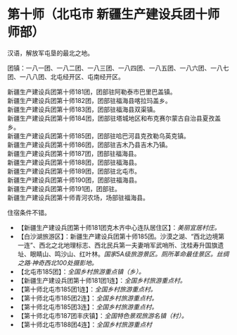# 第十师（北屯市 新疆生产建设兵团十师师部）
汉语，解放军屯垦的最北之地。  

团镇：一八一团、一八二团、一八三团、一八四团、一八五团、一八六团、一八七团、一八八团、北屯经开区、屯南经开区。

新疆生产建设兵团第十师181团，团部驻阿勒泰市巴里巴盖镇。  
新疆生产建设兵团第十师182团，团部驻福海县喀拉玛盖乡。  
新疆生产建设兵团第十师183团，团部驻福海县双渠镇。  
新疆生产建设兵团第十师184团，团部驻塔城地区和布克赛尔蒙古自治县夏孜盖乡。  
新疆生产建设兵团第十师185团，团部驻哈巴河县克孜勒乌英克镇。  
新疆生产建设兵团第十师186团，团部驻吉木乃县吉木乃镇。  
新疆生产建设兵团第十师187团，团部驻福海县。  
新疆生产建设兵团第十师188团，团部驻福海县。  
新疆生产建设兵团第十师189团，团部驻北屯市。  
新疆生产建设兵团第十师190团，团部驻福海县。  
新疆生产建设兵团第十师191团，团部驻。  
新疆生产建设兵团第十师青河农场，场部驻福海县。  

住宿条件不错。  

* 【新疆生产建设兵团第十师181团克木齐中心连队居住区】：*美丽宜居村庄。*  
* 【白沙湖旅游区】：新疆生产建设兵团第十师185团。沙漠之湖、“西北边境第一连”、西北之北地理标志、西北民兵第一夫妻哨军武哨所、沈桂寿升国旗遗址、眼睛山、鸣沙山、红叶林。*国家5A级旅游景区。厕所革命最佳景区。丝绸之路·神奇西北100处摄影地。*  
* 【北屯市185团】：*全国乡村旅游重点镇（乡）。*
* 【新疆生产建设兵团第十师181团1连】：*全国乡村旅游重点村。*
* 【第十师北屯市185团1连】：*全国乡村旅游重点村。*
* 【第十师北屯市185团2连】：*全国乡村旅游重点村。*
* 【第十师北屯市185团3连】：*全国乡村旅游重点村。*
* 【第十师北屯市187团丰庆镇】：*全国特色景观旅游名镇（村）。*
* 【第十师北屯市188团4连】：*全国乡村旅游重点村*
